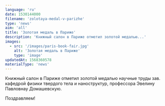 ```yaml
---
language: 'ru'
date: 1530144000
filename: 'zolotaya-medal-v-parizhe'
type: 'news'
aim: 'all'
title: 'Золотая медаль в Париже'
description: 'Книжный салон в Париже отметил золотой медалью...'
images:
  - src: '/images/paris-book-fair.jpg'
    alt: 'Золотая медаль в Париже'
    type: 'image'
updatedAt: 1568360578
materialType: 'news'
---
```

Книжный салон в Париже отметил золотой медалью научные труды зав. кафедрой физики твердого тела и наноструктур, профессора Эвелину Павловнау Домашевскую.

Поздравляем!
